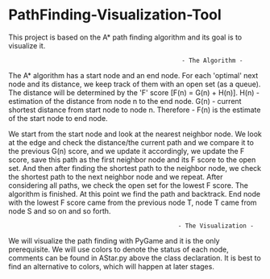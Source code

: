 # PathFinding-Visualization-Tool

This project is based on the A* path finding algorithm and its goal is to visualize it.

                                                    - The Algorithm -
The A* algorithm has a start node and an end node. For each 'optimal' next node and its distance, we keep track of them
with an open set (as a queue). The distance will be determined by the 'F' score [F(n) = G(n) + H(n)].
H(n) - estimation of the distance from node n to the end node.
G(n) - current shortest distance from start node to node n.
Therefore - F(n) is the estimate of the start node to end node.

We start from the start node and look at the nearest neighbor node. We look at the edge and check the distance/the current path and we
compare it to the previous G(n) score, and we update it accordingly, we update the F score, save this path as the first neighbor node and its F score to the open set.
And then after finding the shortest path to the neighbor node, we check the shortest path to the next neighbor node and we repeat.
After considering all paths, we check the open set for the lowest F score.
The algorithm is finished.
At this point we find the path and backtrack. End node with the lowest F score came from the previous node T, node T came from node S and so on and so forth.

                                                   - The Visualization -
We will visualize the path finding with PyGame and it is the only prerequisite.
We will use colors to denote the status of each node, comments can be found in AStar.py above the class declaration.
It is best to find an alternative to colors, which will happen at later stages.

